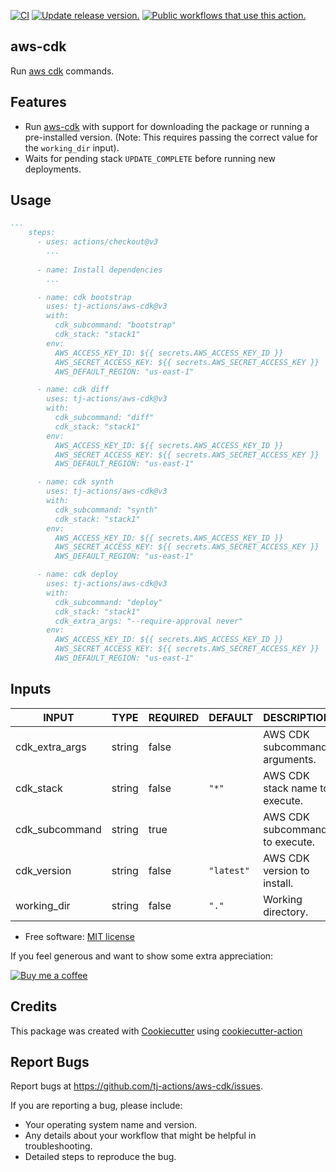 [![CI](https://github.com/tj-actions/aws-cdk/workflows/CI/badge.svg)](https://github.com/tj-actions/aws-cdk/actions?query=workflow%3ACI)
[![Update release version.](https://github.com/tj-actions/aws-cdk/workflows/Update%20release%20version./badge.svg)](https://github.com/tj-actions/aws-cdk/actions?query=workflow%3A%22Update+release+version.%22)
[![Public workflows that use this action.](https://img.shields.io/endpoint?url=https%3A%2F%2Fused-by.vercel.app%2Fapi%2Fgithub-actions%2Fused-by%3Faction%3Dtj-actions%2Faws-cdk%26badge%3Dtrue)](https://github.com/search?o=desc\&q=tj-actions+aws-cdk+path%3A.github%2Fworkflows+language%3AYAML\&s=\&type=Code)

## aws-cdk

Run [aws cdk](https://docs.aws.amazon.com/cdk/v2/guide/getting_started.html) commands.

## Features

*   Run [aws-cdk](https://docs.aws.amazon.com/cdk/v2/guide/getting_started.html) with support for downloading the package or running a pre-installed version. (Note: This requires passing the correct value for the `working_dir` input).
*   Waits for pending stack `UPDATE_COMPLETE` before running new deployments.

## Usage

```yaml
...
    steps:
      - uses: actions/checkout@v3
        ...
     
      - name: Install dependencies
        ...

      - name: cdk bootstrap
        uses: tj-actions/aws-cdk@v3
        with:
          cdk_subcommand: "bootstrap"
          cdk_stack: "stack1"
        env:
          AWS_ACCESS_KEY_ID: ${{ secrets.AWS_ACCESS_KEY_ID }}
          AWS_SECRET_ACCESS_KEY: ${{ secrets.AWS_SECRET_ACCESS_KEY }}
          AWS_DEFAULT_REGION: "us-east-1"

      - name: cdk diff
        uses: tj-actions/aws-cdk@v3
        with:
          cdk_subcommand: "diff"
          cdk_stack: "stack1"
        env:
          AWS_ACCESS_KEY_ID: ${{ secrets.AWS_ACCESS_KEY_ID }}
          AWS_SECRET_ACCESS_KEY: ${{ secrets.AWS_SECRET_ACCESS_KEY }}
          AWS_DEFAULT_REGION: "us-east-1"

      - name: cdk synth
        uses: tj-actions/aws-cdk@v3
        with:
          cdk_subcommand: "synth"
          cdk_stack: "stack1"
        env:
          AWS_ACCESS_KEY_ID: ${{ secrets.AWS_ACCESS_KEY_ID }}
          AWS_SECRET_ACCESS_KEY: ${{ secrets.AWS_SECRET_ACCESS_KEY }}
          AWS_DEFAULT_REGION: "us-east-1"

      - name: cdk deploy
        uses: tj-actions/aws-cdk@v3
        with:
          cdk_subcommand: "deploy"
          cdk_stack: "stack1"
          cdk_extra_args: "--require-approval never"
        env:
          AWS_ACCESS_KEY_ID: ${{ secrets.AWS_ACCESS_KEY_ID }}
          AWS_SECRET_ACCESS_KEY: ${{ secrets.AWS_SECRET_ACCESS_KEY }}
          AWS_DEFAULT_REGION: "us-east-1"
```

## Inputs

<!-- AUTO-DOC-INPUT:START - Do not remove or modify this section -->

|     INPUT      |  TYPE  | REQUIRED |  DEFAULT   |            DESCRIPTION             |
|----------------|--------|----------|------------|------------------------------------|
| cdk\_extra\_args | string | false    |            | AWS CDK subcommand arguments.      |
| cdk\_stack      | string | false    | `"*"`      | AWS CDK stack name to<br>execute.  |
| cdk\_subcommand | string | true     |            | AWS CDK subcommand to execute.<br> |
| cdk\_version    | string | false    | `"latest"` | AWS CDK version to install.<br>    |
| working\_dir    | string | false    | `"."`      | Working directory.                 |

<!-- AUTO-DOC-INPUT:END -->

*   Free software: [MIT license](LICENSE)

If you feel generous and want to show some extra appreciation:

[![Buy me a coffee][buymeacoffee-shield]][buymeacoffee]

[buymeacoffee]: https://www.buymeacoffee.com/jackton1

[buymeacoffee-shield]: https://www.buymeacoffee.com/assets/img/custom_images/orange_img.png

## Credits

This package was created with [Cookiecutter](https://github.com/cookiecutter/cookiecutter) using [cookiecutter-action](https://github.com/tj-actions/cookiecutter-action)

## Report Bugs

Report bugs at https://github.com/tj-actions/aws-cdk/issues.

If you are reporting a bug, please include:

*   Your operating system name and version.
*   Any details about your workflow that might be helpful in troubleshooting.
*   Detailed steps to reproduce the bug.
